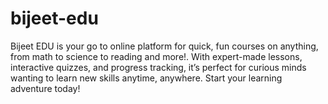 # bijeet-edu
Bijeet EDU is your go to online platform for quick, fun courses on anything, from math to science to reading and more!. With expert-made lessons, interactive quizzes, and progress tracking, it’s perfect for curious minds wanting to learn new skills anytime, anywhere. Start your learning adventure today!
